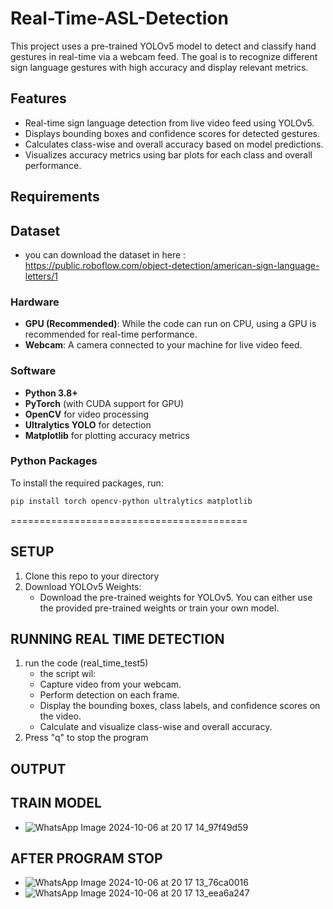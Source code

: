 # Real-Time-ASL-Detection

This project uses a pre-trained YOLOv5 model to detect and classify hand gestures in real-time via a webcam feed. The goal is to recognize different sign language gestures with high accuracy and display relevant metrics.

## Features
- Real-time sign language detection from live video feed using YOLOv5.
- Displays bounding boxes and confidence scores for detected gestures.
- Calculates class-wise and overall accuracy based on model predictions.
- Visualizes accuracy metrics using bar plots for each class and overall performance.

## Requirements

## Dataset
- you can download the dataset in here : https://public.roboflow.com/object-detection/american-sign-language-letters/1

### Hardware
- **GPU (Recommended)**: While the code can run on CPU, using a GPU is recommended for real-time performance.
- **Webcam**: A camera connected to your machine for live video feed.

### Software
- **Python 3.8+**
- **PyTorch** (with CUDA support for GPU)
- **OpenCV** for video processing
- **Ultralytics YOLO** for detection
- **Matplotlib** for plotting accuracy metrics

### Python Packages
To install the required packages, run:

```bash
pip install torch opencv-python ultralytics matplotlib
```
=========================================

## SETUP
1. Clone this repo to your directory
2. Download YOLOv5 Weights:
   - Download the pre-trained weights for YOLOv5. You can either use the provided pre-trained weights or train your own model.

## RUNNING REAL TIME DETECTION
1. run the code (real_time_test5)
   - the script wil:
   - Capture video from your webcam.
   - Perform detection on each frame.
   - Display the bounding boxes, class labels, and confidence scores on the video.
   - Calculate and visualize class-wise and overall accuracy.
3. Press "q" to stop the program

## OUTPUT 

## TRAIN MODEL
- ![WhatsApp Image 2024-10-06 at 20 17 14_97f49d59](https://github.com/user-attachments/assets/69b0502c-89a8-4d03-8e06-7199ddbb71c8)

## AFTER PROGRAM STOP
- ![WhatsApp Image 2024-10-06 at 20 17 13_76ca0016](https://github.com/user-attachments/assets/608d42ed-ec71-4eae-a01d-6da1302803a2)
- ![WhatsApp Image 2024-10-06 at 20 17 13_eea6a247](https://github.com/user-attachments/assets/06874af2-c912-4007-bb7e-c0d32e9abe61)

